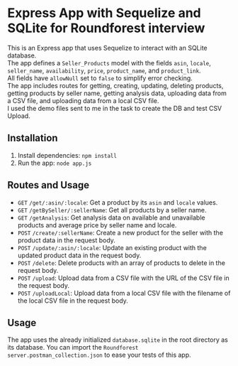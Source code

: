 # Express App with Sequelize and SQLite for Roundforest interview

This is an Express app that uses Sequelize to interact with an SQLite database.  
The app defines a `Seller_Products` model with the fields `asin`, `locale`, `seller_name`, `availability`, `price`, `product_name`, and `product_link`.  
All fields have `allowNull` set to `false` to simplify error checking.  
The app includes routes for getting, creating, updating, deleting products, getting products by seller name, getting analysis data, uploading data from a CSV file, and uploading data from a local CSV file.  
I used the demo files sent to me in the task to create the DB and test CSV Upload.

## Installation

1. Install dependencies: `npm install`
2. Run the app: `node app.js`

## Routes and Usage

- `GET` `/get/:asin/:locale`: Get a product by its `asin` and `locale` values.
- `GET` `/getBySeller/:sellerName`: Get all products by a seller name.
- `GET` `/getAnalysis`: Get analysis data on available and unavailable products and average price by seller name and locale.
- `POST` `/create/:sellerName`: Create a new product for the seller with the product data in the request body.
- `POST` `/update/:asin/:locale`: Update an existing product with the updated product data in the request body.
- `POST` `/delete`: Delete products with an array of products to delete in the request body.
- `POST` `/upload`: Upload data from a CSV file with the URL of the CSV file in the request body.
- `POST` `/uploadLocal`: Upload data from a local CSV file with the filename of the local CSV file in the request body.

## Usage
The app uses the already initialized `database.sqlite` in the root directory as its database.
You can import the `Roundforest server.postman_collection.json` to ease your tests of this app.